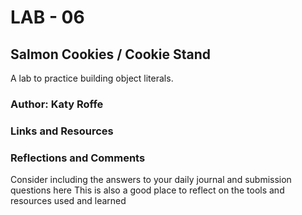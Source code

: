 # LAB - 06
## Salmon Cookies / Cookie Stand
A lab to practice building object literals. 

### Author: Katy Roffe

### Links and Resources


### Reflections and Comments
Consider including the answers to your daily journal and submission questions here
This is also a good place to reflect on the tools and resources used and learned